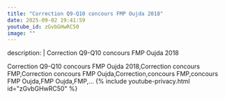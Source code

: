 ```yaml
---
title: "Correction Q9-Q10 concours FMP Oujda 2018"
date: 2025-09-02 19:41:59 
youtube_id: zGvbGHwRC50
image: ""
---
```

description: |
  Correction Q9-Q10 concours FMP Oujda 2018
  
  
  Correction Q9-Q10 concours FMP Oujda 2018,Correction concours FMP,Correction concours FMP Oujda,Correction,concours FMP,concours FMP Oujda,FMP Oujda,FMP,...
{% include youtube-privacy.html id="zGvbGHwRC50" %}
